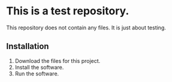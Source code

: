 # This is a test repository.

This repository does not contain any files. It is just about testing.

## Installation

1. Download the files for this project.
1. Install the software.
1. Run the software.
